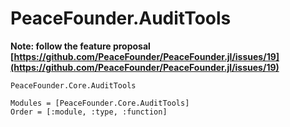 # PeaceFounder.AuditTools

**Note: follow the feature proposal [https://github.com/PeaceFounder/PeaceFounder.jl/issues/19](https://github.com/PeaceFounder/PeaceFounder.jl/issues/19)**

```docs
PeaceFounder.Core.AuditTools
```

```@autodocs
Modules = [PeaceFounder.Core.AuditTools]
Order = [:module, :type, :function]
```

